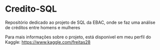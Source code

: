 # Credito-SQL
Repositório dedicado ao projeto de SQL da EBAC, onde se faz uma análise de créditos entre homens e mulheres

Para mais informações sobre o projeto, está disponivel em meu perfil do Kaggle:
https://www.kaggle.com/freitas28
